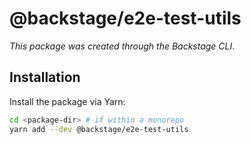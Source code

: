 # @backstage/e2e-test-utils

_This package was created through the Backstage CLI_.

## Installation

Install the package via Yarn:

```sh
cd <package-dir> # if within a monorepo
yarn add --dev @backstage/e2e-test-utils
```
